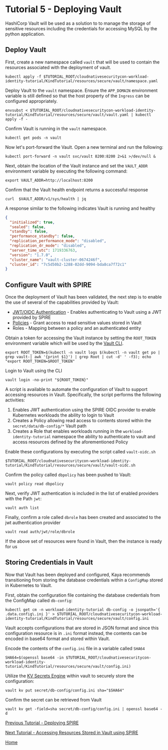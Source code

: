# Tutorial 5 - Deploying Vault

HashiCorp Vault will be used as a solution to to manage the storage of sensitive resources including the credentials for accessing MySQL by the python application.

## Deploy Vault

First, create a new namespace called `vault` that will be used to contain the resources associated with the deployment of vault.

```shell
kubectl apply -f $TUTORIAL_ROOT/cloudnativesecuritycon-workload-identity-tutorial/KindTutorial/resources/secure/vault/namespace.yaml
```

Deploy Vault to the `vault` namespace. Ensure the `APP_DOMAIN` environment variable is still defined so that the host property of the `Ingress` can be configured appropriately. 

```shell
envsubst < $TUTORIAL_ROOT/cloudnativesecuritycon-workload-identity-tutorial/KindTutorial/resources/secure/vault/vault.yaml | kubectl apply -f - 
```

Confirm Vault is running in the `vault` namespace. 

```shell
kubectl get pods -n vault
```

Now let's port-forward the Vault. Open a new terminal and run the following:

```shell
kubectl port-forward -n vault svc/vault 8200:8200 2>&1 >/dev/null &
```

Next, obtain the location of the Vault instance and set the `VAULT_ADDR` environment variable by executing the following command:

```shell
export VAULT_ADDR=http://localhost:8200
```

Confirm that the Vault health endpoint returns a successful response

```
curl  $VAULT_ADDR/v1/sys/health | jq
```

A response similar to the following indicates Vault is running and healthy

```json
{
  "initialized": true,
  "sealed": false,
  "standby": false,
  "performance_standby": false,
  "replication_performance_mode": "disabled",
  "replication_dr_mode": "disabled",
  "server_time_utc": 1719336763,
  "version": "1.7.0",
  "cluster_name": "vault-cluster-0674246f",
  "cluster_id": "7c5d50b2-1288-02dd-9094-bda8ca7f72c1"
}
```

## Configure Vault with SPIRE

Once the deployment of Vault has been validated, the next step is to enable the use of several of the capabilities provided by Vault:

* [JWT/OIDC Authentication](https://developer.hashicorp.com/vault/docs/auth/jwt) - Enables authenticating to Vault using a JWT provided by SPIRE
* [Policies](https://developer.hashicorp.com/vault/docs/concepts/policies) - Grant access to read sensitive values stored in Vault
* Roles - Mapping between a policy and an authenticated entity

Obtain a token for accessing the Vault instance by setting the `ROOT_TOKEN` environment variable which will be used by the [Vault CLI](https://developer.hashicorp.com/vault/docs/commands).

```shell
export ROOT_TOKEN=$(kubectl -n vault logs $(kubectl -n vault get po | grep vault-| awk '{print $1}') | grep Root | cut -d' ' -f3); echo "export ROOT_TOKEN=$ROOT_TOKEN"
```

Login to Vault using the CLI

```shell
vault login -no-print "${ROOT_TOKEN}"
```

A script is available to automate the configuration of Vault to support accessing resources in Vault. Specifically, the script performs the following activities:
 
1. Enables JWT authentication using the SPIRE OIDC provider to enable Kubernetes workloads the ability to login to Vault
2. Creates a Policy allowing read access to contents stored within the `secret/data/db-config/*` Vault path
3. Creates a Role that enables workloads running in the `workload-identity-tutorial` namespace the ability to authenticate to vault and access resources defined by the aforementioned Policy

Enable these configurations by executing the script called `vault-oidc.sh`

```shell
$TUTORIAL_ROOT/cloudnativesecuritycon-workload-identity-tutorial/KindTutorial/resources/secure/vault/vault-oidc.sh
```

Confirm the policy called `dbpolicy` has been pushed to Vault:

```shell
vault policy read dbpolicy
```

Next, verify JWT authentication is included in the list of enabled providers with the Path `jwt`:

```shell
vault auth list
```

Finally, confirm a role called `dbrole` has been created and associated to the jwt authentication provider

```shell
vault read auth/jwt/role/dbrole
```

If the above set of resources were found in Vault, then the instance is ready for us

## Storing Credentials in Vault

Now that Vault has been deployed and configured, Kaya recommends transitioning from storing the database credentials within a `ConfigMap` stored in Kubernetes to Vault.

First, obtain the configuration file containing the database credentials from the ConfigMap called `db-config`:

```shell
kubectl get cm -n workload-identity-tutorial db-config -o jsonpath='{ .data.config\.ini }' > $TUTORIAL_ROOT/cloudnativesecuritycon-workload-identity-tutorial/KindTutorial/resources/secure/vault/config.ini
```

Vault accepts configurations that are stored in JSON format and since this configuration resource is in `.ini` format instead, the contents can be encoded in base64 format and stored within Vault.

Encode the contents of the `config.ini` file in a variable called `SHA64`

```shell
SHA64=$(openssl base64 -in $TUTORIAL_ROOT/cloudnativesecuritycon-workload-identity-tutorial/KindTutorial/resources/secure/vault/config.ini)
```

Utilize the [KV Secrets Engine](https://developer.hashicorp.com/vault/docs/secrets/kv) within vault to securely store the configuration:

```shell
vault kv put secret/db-config/config.ini sha="$SHA64"
```

Confirm the secret can be retrieved from Vault

```shell
vault kv get -field=sha secret/db-config/config.ini | openssl base64 -d
```

[Previous Tutorial - Deploying SPIRE](tutorial4.md)

[Next Tutorial - Accessing Resources Stored in Vault using SPIRE](tutorial6.md)

[Home](../README.md)
